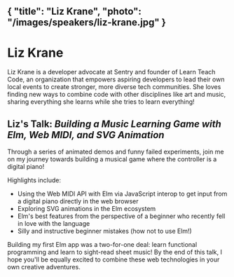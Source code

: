 {
    "title": "Liz Krane",
    "photo": "/images/speakers/liz-krane.jpg"
}
---

# Liz Krane

Liz Krane is a developer advocate at Sentry and founder of Learn Teach Code, an organization that empowers aspiring developers to lead their own local events to create stronger, more diverse tech communities. She loves finding new ways to combine code with other disciplines like art and music, sharing everything she learns while she tries to learn everything!

## Liz's Talk: *Building a Music Learning Game with Elm, Web MIDI, and SVG Animation*

Through a series of animated demos and funny failed experiments, join me on my journey towards building a musical game where the controller is a digital piano!

Highlights include:

  - Using the Web MIDI API with Elm via JavaScript interop to get input from a digital piano directly in the web browser
  - Exploring SVG animations in the Elm ecosystem
  - Elm's best features from the perspective of a beginner who recently fell in love with the language
  - Silly and instructive beginner mistakes (how not to use Elm!)

Building my first Elm app was a two-for-one deal: learn functional programming and learn to sight-read sheet music! By the end of this talk, I hope you'll be equally excited to combine these web technologies in your own creative adventures.
